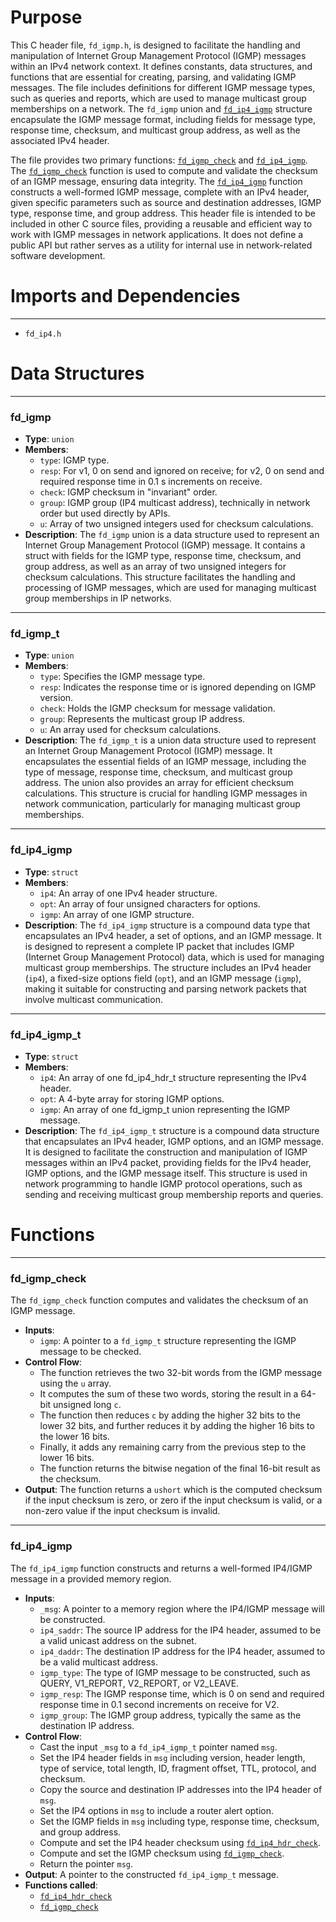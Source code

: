 # Purpose
This C header file, `fd_igmp.h`, is designed to facilitate the handling and manipulation of Internet Group Management Protocol (IGMP) messages within an IPv4 network context. It defines constants, data structures, and functions that are essential for creating, parsing, and validating IGMP messages. The file includes definitions for different IGMP message types, such as queries and reports, which are used to manage multicast group memberships on a network. The `fd_igmp` union and [`fd_ip4_igmp`](#fd_ip4_igmp) structure encapsulate the IGMP message format, including fields for message type, response time, checksum, and multicast group address, as well as the associated IPv4 header.

The file provides two primary functions: [`fd_igmp_check`](#fd_igmp_check) and [`fd_ip4_igmp`](#fd_ip4_igmp). The [`fd_igmp_check`](#fd_igmp_check) function is used to compute and validate the checksum of an IGMP message, ensuring data integrity. The [`fd_ip4_igmp`](#fd_ip4_igmp) function constructs a well-formed IGMP message, complete with an IPv4 header, given specific parameters such as source and destination addresses, IGMP type, response time, and group address. This header file is intended to be included in other C source files, providing a reusable and efficient way to work with IGMP messages in network applications. It does not define a public API but rather serves as a utility for internal use in network-related software development.
# Imports and Dependencies

---
- `fd_ip4.h`


# Data Structures

---
### fd\_igmp
- **Type**: `union`
- **Members**:
    - `type`: IGMP type.
    - `resp`: For v1, 0 on send and ignored on receive; for v2, 0 on send and required response time in 0.1 s increments on receive.
    - `check`: IGMP checksum in "invariant" order.
    - `group`: IGMP group (IP4 multicast address), technically in network order but used directly by APIs.
    - `u`: Array of two unsigned integers used for checksum calculations.
- **Description**: The `fd_igmp` union is a data structure used to represent an Internet Group Management Protocol (IGMP) message. It contains a struct with fields for the IGMP type, response time, checksum, and group address, as well as an array of two unsigned integers for checksum calculations. This structure facilitates the handling and processing of IGMP messages, which are used for managing multicast group memberships in IP networks.


---
### fd\_igmp\_t
- **Type**: `union`
- **Members**:
    - `type`: Specifies the IGMP message type.
    - `resp`: Indicates the response time or is ignored depending on IGMP version.
    - `check`: Holds the IGMP checksum for message validation.
    - `group`: Represents the multicast group IP address.
    - `u`: An array used for checksum calculations.
- **Description**: The `fd_igmp_t` is a union data structure used to represent an Internet Group Management Protocol (IGMP) message. It encapsulates the essential fields of an IGMP message, including the type of message, response time, checksum, and multicast group address. The union also provides an array for efficient checksum calculations. This structure is crucial for handling IGMP messages in network communication, particularly for managing multicast group memberships.


---
### fd\_ip4\_igmp
- **Type**: `struct`
- **Members**:
    - `ip4`: An array of one IPv4 header structure.
    - `opt`: An array of four unsigned characters for options.
    - `igmp`: An array of one IGMP structure.
- **Description**: The `fd_ip4_igmp` structure is a compound data type that encapsulates an IPv4 header, a set of options, and an IGMP message. It is designed to represent a complete IP packet that includes IGMP (Internet Group Management Protocol) data, which is used for managing multicast group memberships. The structure includes an IPv4 header (`ip4`), a fixed-size options field (`opt`), and an IGMP message (`igmp`), making it suitable for constructing and parsing network packets that involve multicast communication.


---
### fd\_ip4\_igmp\_t
- **Type**: `struct`
- **Members**:
    - `ip4`: An array of one fd_ip4_hdr_t structure representing the IPv4 header.
    - `opt`: A 4-byte array for storing IGMP options.
    - `igmp`: An array of one fd_igmp_t union representing the IGMP message.
- **Description**: The `fd_ip4_igmp_t` structure is a compound data structure that encapsulates an IPv4 header, IGMP options, and an IGMP message. It is designed to facilitate the construction and manipulation of IGMP messages within an IPv4 packet, providing fields for the IPv4 header, IGMP options, and the IGMP message itself. This structure is used in network programming to handle IGMP protocol operations, such as sending and receiving multicast group membership reports and queries.


# Functions

---
### fd\_igmp\_check<!-- {{#callable:fd_igmp_check}} -->
The `fd_igmp_check` function computes and validates the checksum of an IGMP message.
- **Inputs**:
    - `igmp`: A pointer to a `fd_igmp_t` structure representing the IGMP message to be checked.
- **Control Flow**:
    - The function retrieves the two 32-bit words from the IGMP message using the `u` array.
    - It computes the sum of these two words, storing the result in a 64-bit unsigned long `c`.
    - The function then reduces `c` by adding the higher 32 bits to the lower 32 bits, and further reduces it by adding the higher 16 bits to the lower 16 bits.
    - Finally, it adds any remaining carry from the previous step to the lower 16 bits.
    - The function returns the bitwise negation of the final 16-bit result as the checksum.
- **Output**: The function returns a `ushort` which is the computed checksum if the input checksum is zero, or zero if the input checksum is valid, or a non-zero value if the input checksum is invalid.


---
### fd\_ip4\_igmp<!-- {{#callable:fd_ip4_igmp}} -->
The `fd_ip4_igmp` function constructs and returns a well-formed IP4/IGMP message in a provided memory region.
- **Inputs**:
    - `_msg`: A pointer to a memory region where the IP4/IGMP message will be constructed.
    - `ip4_saddr`: The source IP address for the IP4 header, assumed to be a valid unicast address on the subnet.
    - `ip4_daddr`: The destination IP address for the IP4 header, assumed to be a valid multicast address.
    - `igmp_type`: The type of IGMP message to be constructed, such as QUERY, V1_REPORT, V2_REPORT, or V2_LEAVE.
    - `igmp_resp`: The IGMP response time, which is 0 on send and required response time in 0.1 second increments on receive for V2.
    - `igmp_group`: The IGMP group address, typically the same as the destination IP address.
- **Control Flow**:
    - Cast the input `_msg` to a `fd_ip4_igmp_t` pointer named `msg`.
    - Set the IP4 header fields in `msg` including version, header length, type of service, total length, ID, fragment offset, TTL, protocol, and checksum.
    - Copy the source and destination IP addresses into the IP4 header of `msg`.
    - Set the IP4 options in `msg` to include a router alert option.
    - Set the IGMP fields in `msg` including type, response time, checksum, and group address.
    - Compute and set the IP4 header checksum using [`fd_ip4_hdr_check`](fd_ip4.h.driver.md#fd_ip4_hdr_check).
    - Compute and set the IGMP checksum using [`fd_igmp_check`](#fd_igmp_check).
    - Return the pointer `msg`.
- **Output**: A pointer to the constructed `fd_ip4_igmp_t` message.
- **Functions called**:
    - [`fd_ip4_hdr_check`](fd_ip4.h.driver.md#fd_ip4_hdr_check)
    - [`fd_igmp_check`](#fd_igmp_check)


